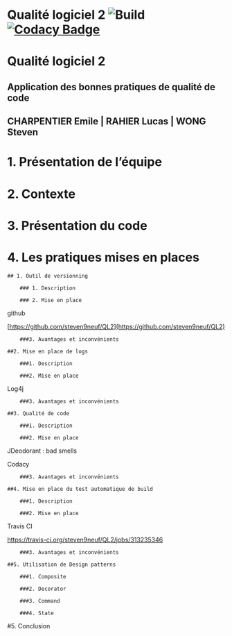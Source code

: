 # Qualité logiciel 2 ![Build](https://travis-ci.org/steven9neuf/QL2.svg?branch=master) [![Codacy Badge](https://api.codacy.com/project/badge/Grade/7d7efccc7ca149758c3315a745449bbc)](https://www.codacy.com/app/steven9neuf/QL2?utm_source=github.com&amp;utm_medium=referral&amp;utm_content=steven9neuf/QL2&amp;utm_campaign=Badge_Grade)

# Qualité logiciel 2

## Application des bonnes pratiques de qualité de code

## CHARPENTIER Emile | RAHIER Lucas | WONG Steven



# 1. Présentation de l’équipe

# 2. Contexte

# 3. Présentation du code

# 4. Les pratiques mises en places

    ## 1. Outil de versionning

        ### 1. Description

        ### 2. Mise en place

github

[https://github.com/steven9neuf/QL2](https://github.com/steven9neuf/QL2)

        ###3. Avantages et inconvénients

    ##2. Mise en place de logs

        ###1. Description

        ###2. Mise en place

Log4j

        ###3. Avantages et inconvénients

    ##3. Qualité de code

        ###1. Description

        ###2. Mise en place

JDeodorant : bad smells

Codacy

        ###3. Avantages et inconvénients

    ##4. Mise en place du test automatique de build

        ###1. Description

        ###2. Mise en place

Travis  CI

https://travis-ci.org/steven9neuf/QL2/jobs/313235346

        ###3. Avantages et inconvénients

    ##5. Utilisation de Design patterns

        ###1. Composite

        ###2. Decorator

        ###3. Command

        ###4. State

#5. Conclusion




